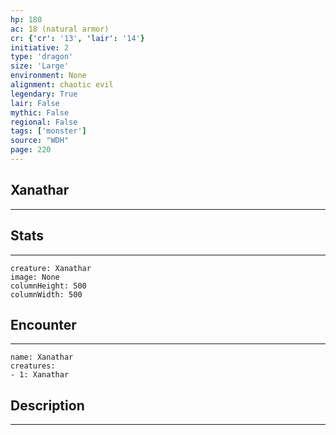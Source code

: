 ```yaml
---
hp: 180
ac: 18 (natural armor)
cr: {'cr': '13', 'lair': '14'}
initiative: 2
type: 'dragon'    
size: 'Large'
environment: None
alignment: chaotic evil
legendary: True
lair: False
mythic: False
regional: False
tags: ['monster']
source: "WDH"
page: 220
---
```


## Xanathar
---



## Stats
---

```statblock
creature: Xanathar
image: None
columnHeight: 500
columnWidth: 500
```

## Encounter
---

```encounter-table
name: Xanathar
creatures:
- 1: Xanathar
```

## Description
---





